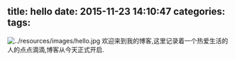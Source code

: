title: hello
date: 2015-11-23 14:10:47
categories:
tags:
---
![../resources/images/hello.jpg](../resources/images/hello.jpg)
欢迎来到我的博客,这里记录着一个热爱生活的人的点点滴滴,博客从今天正式开启.

